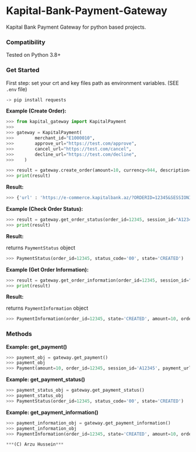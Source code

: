 Kapital-Bank-Payment-Gateway
=======

Kapital Bank Payment Gateway for python based projects.

 ### Compatibility

Tested on Python 3.8+


### Get Started

First step: set your crt and key files path as environment variables. (SEE `.env` file)


```bash
-> pip install requests
```

**Example (Create Order):**

```python
>>> from kapital_gateway import KapitalPayment
>>> 
>>> gateway = KapitalPayment(
>>>        merchant_id="E1000010",
>>>        approve_url="https://test.com/approve",
>>>        cancel_url="https://test.com/cancel",
>>>        decline_url="https://test.com/decline",
>>>    )

>>> result = gateway.create_order(amount=10, currency=944, description="12345/TAKSIT=5", lang="AZ")
>>> print(result)
```

**Result:**

```python
>>> {'url' : 'https://e-commerce.kapitalbank.az/?ORDERID=12345&SESSIONID=A12345'}
```

**Example (Check Order Status):**

```python
>>> result = gateway.get_order_status(order_id=12345, session_id="A12345", lang="AZ")
>>> print(result)
```

**Result:**

 returns `PaymentStatus` object

```python
>>> PaymentStatus(order_id=12345, status_code='00', state='CREATED')
```


**Example (Get Order Information):**

```python
>>> result = gateway.get_order_information(order_id=12345, session_id="A12345", lang="AZ")
>>> print(result)
```

**Result:**

 returns `PaymentInformation` object

```python
>>> PaymentInformation(order_id=12345, state='CREATED', amount=10, order_description='12345/TAKSIT=5', fee=0,           create_date=datetime.datetime(2022, 5, 21, 3, 45, 4), pay_date=datetime.datetime(2022, 5, 21, 3, 45, 31))
```

### Methods

**Example: get_payment()**

```python
>>> payment_obj = gateway.get_payment()
>>> payment_obj
>>> Payment(amount=10, order_id=12345, session_id='A12345', payment_url='https://e-commerce.kapitalbank.az/index.jsp', status_code='00',order_description='12345/TAKSIT=5', currency=944, language_code='RU')
```

**Example: get_payment_status()**

```python
>>> payment_status_obj = gateway.get_payment_status()
>>> payment_status_obj
>>> PaymentStatus(order_id=12345, status_code='00', state='CREATED')
```

**Example: get_payment_information()**

```python
>>> payment_information_obj = gateway.get_payment_information()
>>> payment_information_obj
>>> PaymentInformation(order_id=12345, state='CREATED', amount=10, order_description='12345/TAKSIT=5', fee=0,           create_date=datetime.datetime(2022, 5, 21, 3, 45, 4), pay_date=datetime.datetime(2022, 5, 21, 3, 45, 31))

***(C) Arzu Hussein***
